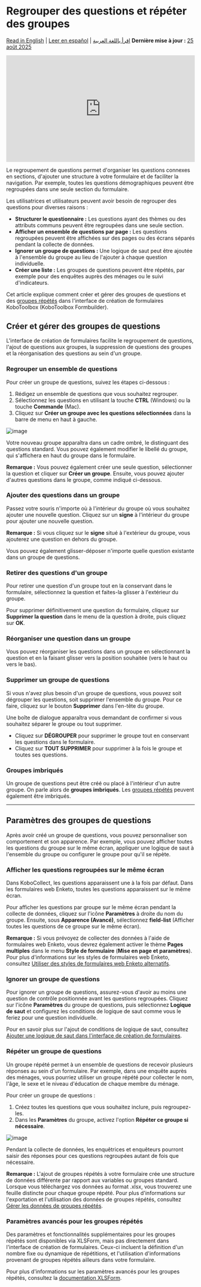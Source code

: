 # Regrouper des questions et répéter des groupes
<a href="../group_repeat.html">Read in English</a> | <a href="../es/group_repeat.html">Leer en español</a> | <a href="../ar/group_repeat.html">اقرأ باللغة العربية</a>
**Dernière mise à jour :** <a href="https://github.com/kobotoolbox/docs/blob/a4227085bc495cc72c9380430577b0e092d101bb/source/group_repeat.md" class="reference">25 août 2025</a>

<iframe src="https://www.youtube.com/embed/nmPACLvYnUI?si=mkUi9RBLNHObj9ei" style="width: 100%; aspect-ratio: 16 / 9; height: auto; border: 0;" title="YouTube video player" frameborder="0" allow="accelerometer; autoplay; clipboard-write; encrypted-media; gyroscope; picture-in-picture; web-share" allowfullscreen></iframe>

Le regroupement de questions permet d'organiser les questions connexes en sections, d'ajouter une structure à votre formulaire et de faciliter la navigation. Par exemple, toutes les questions démographiques peuvent être regroupées dans une seule section du formulaire.

Les utilisatrices et utilisateurs peuvent avoir besoin de regrouper des questions pour diverses raisons :
-   **Structurer le questionnaire :** Les questions ayant des thèmes ou des attributs communs peuvent être regroupées dans une seule section.
-   **Afficher un ensemble de questions par page :** Les questions regroupées peuvent être affichées sur des pages ou des écrans séparés pendant la collecte de données.
-   **Ignorer un groupe de questions :** Une logique de saut peut être ajoutée à l'ensemble du groupe au lieu de l'ajouter à chaque question individuelle.
-   **Créer une liste :** Les groupes de questions peuvent être répétés, par exemple pour des enquêtes auprès des ménages ou le suivi d'indicateurs.

Cet article explique comment créer et gérer des groupes de questions et des [groupes répétés](#répéter-un-groupe-de-questions) dans l'interface de création de formulaires KoboToolbox (KoboToolbox Formbuilder).

## Créer et gérer des groupes de questions

L'interface de création de formulaires facilite le regroupement de questions, l'ajout de questions aux groupes, la suppression de questions des groupes et la réorganisation des questions au sein d'un groupe.

### Regrouper un ensemble de questions

Pour créer un groupe de questions, suivez les étapes ci-dessous :

1. Rédigez un ensemble de questions que vous souhaitez regrouper.
2. Sélectionnez les questions en utilisant la touche **CTRL** (Windows) ou la touche **Commande** (Mac).
3. Cliquez sur <i class="k-icon-group"></i> **Créer un groupe avec les questions sélectionnées** dans la barre de menu en haut à gauche.

![image](/images/group_repeat/grouping_questions.png)

Votre nouveau groupe apparaîtra dans un cadre ombré, le distinguant des questions standard. Vous pouvez également modifier le libellé du groupe, qui s'affichera en haut du groupe dans le formulaire.

<p class="note">
    <b>Remarque :</b> Vous pouvez également créer une seule question, sélectionner la question et cliquer sur <b>Créer un groupe</b>. Ensuite, vous pouvez ajouter d'autres questions dans le groupe, comme indiqué ci-dessous.
</p>

### Ajouter des questions dans un groupe

Passez votre souris n'importe où à l'intérieur du groupe où vous souhaitez ajouter une nouvelle question. Cliquez sur un <i class="k-icon-plus"></i> **signe** à l'intérieur du groupe pour ajouter une nouvelle question.

<p class="note">
    <b>Remarque :</b> Si vous cliquez sur le <i class="k-icon-plus"> </i><b>signe</b> situé à l'extérieur du groupe, vous ajouterez une question en dehors du groupe.
</p>

Vous pouvez également glisser-déposer n'importe quelle question existante dans un groupe de questions.

### Retirer des questions d'un groupe

Pour retirer une question d'un groupe tout en la conservant dans le formulaire, sélectionnez la question et faites-la glisser à l'extérieur du groupe.

Pour supprimer définitivement une question du formulaire, cliquez sur <i class="k-icon-trash"></i> **Supprimer la question** dans le menu de la question à droite, puis cliquez sur **OK**.

### Réorganiser une question dans un groupe

Vous pouvez réorganiser les questions dans un groupe en sélectionnant la question et en la faisant glisser vers la position souhaitée (vers le haut ou vers le bas).

### Supprimer un groupe de questions
Si vous n'avez plus besoin d'un groupe de questions, vous pouvez soit dégrouper les questions, soit supprimer l'ensemble du groupe. Pour ce faire, cliquez sur le bouton <i class="k-icon-trash"></i> **Supprimer** dans l'en-tête du groupe.

Une boîte de dialogue apparaîtra vous demandant de confirmer si vous souhaitez séparer le groupe ou tout supprimer.

- Cliquez sur **DÉGROUPER** pour supprimer le groupe tout en conservant les questions dans le formulaire.
- Cliquez sur **TOUT SUPPRIMER** pour supprimer à la fois le groupe et toutes ses questions.

### Groupes imbriqués

Un groupe de questions peut être créé ou placé à l'intérieur d'un autre groupe. On parle alors de **groupes imbriqués**. Les [groupes répétés](#répéter-un-groupe-de-questions) peuvent également être imbriqués.

---

## Paramètres des groupes de questions

Après avoir créé un groupe de questions, vous pouvez personnaliser son comportement et son apparence. Par exemple, vous pouvez afficher toutes les questions du groupe sur le même écran, appliquer une logique de saut à l'ensemble du groupe ou configurer le groupe pour qu'il se répète.

### Afficher les questions regroupées sur le même écran

Dans KoboCollect, les questions apparaissent une à la fois par défaut. Dans les formulaires web Enketo, toutes les questions apparaissent sur le même écran.

Pour afficher les questions par groupe sur le même écran pendant la collecte de données, cliquez sur l'icône <i class="k-icon-settings"></i> **Paramètres** à droite du nom du groupe. Ensuite, sous **Apparence (Avancé)**, sélectionnez **field-list** (Afficher toutes les questions de ce groupe sur le même écran).

<p class="note">
    <b>Remarque :</b> Si vous prévoyez de collecter des données à l'aide de formulaires web Enketo, vous devrez également activer le thème <b>Pages multiples</b> dans le menu <b>Style de formulaire</b> (<b>Mise en page et paramètres</b>). Pour plus d'informations sur les styles de formulaires web Enketo, consultez <a href="https://support.kobotoolbox.org/alternative_enketo.html">Utiliser des styles de formulaires web Enketo alternatifs</a>.
</p>

### Ignorer un groupe de questions
Pour ignorer un groupe de questions, assurez-vous d'avoir au moins une question de contrôle positionnée avant les questions regroupées. Cliquez sur l'icône <i class="k-icon-settings"></i> **Paramètres** du groupe de questions, puis sélectionnez **Logique de saut** et configurez les conditions de logique de saut comme vous le feriez pour une question individuelle.

<p class="note">
    Pour en savoir plus sur l'ajout de conditions de logique de saut, consultez <a href="https://support.kobotoolbox.org/skip_logic.html">Ajouter une logique de saut dans l'interface de création de formulaires</a>.
</p>

### Répéter un groupe de questions
Un groupe répété permet à un ensemble de questions de recevoir plusieurs réponses au sein d'un formulaire. Par exemple, dans une enquête auprès des ménages, vous pourriez utiliser un groupe répété pour collecter le nom, l'âge, le sexe et le niveau d'éducation de chaque membre du ménage.

Pour créer un groupe de questions :
1. Créez toutes les questions que vous souhaitez inclure, puis regroupez-les.
2. Dans les <i class="k-icon-settings"></i> **Paramètres** du groupe, activez l'option **Répéter ce groupe si nécessaire**.

![image](/images/group_repeat/repeating_groups.png)

Pendant la collecte de données, les enquêtrices et enquêteurs pourront saisir des réponses pour ces questions regroupées autant de fois que nécessaire.

<p class="note">
    <b>Remarque :</b> L'ajout de groupes répétés à votre formulaire crée une structure de données différente par rapport aux variables ou groupes standard. Lorsque vous téléchargez vos données au format .xlsx, vous trouverez une feuille distincte pour chaque groupe répété. Pour plus d'informations sur l'exportation et l'utilisation des données de groupes répétés, consultez <a href="https://support.kobotoolbox.org/managing_repeat_groups.html">Gérer les données de groupes répétés</a>.
</p>

### Paramètres avancés pour les groupes répétés
Des paramètres et fonctionnalités supplémentaires pour les groupes répétés sont disponibles via XLSForm, mais pas directement dans l'interface de création de formulaires. Ceux-ci incluent la définition d'un nombre fixe ou dynamique de répétitions, et l'utilisation d'informations provenant de groupes répétés ailleurs dans votre formulaire.

<p class="note">
    Pour plus d'informations sur les paramètres avancés pour les groupes répétés, consultez la <a href="https://docs.getodk.org/form-logic/#controlling-the-number-of-repetitions">documentation XLSForm</a>.  
</p>